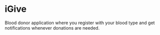 # iGive
Blood donor application where you register with your blood type and get notifications whenever donations are needed.
